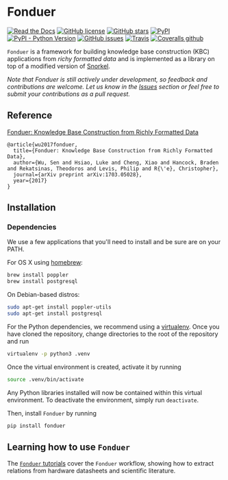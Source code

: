 # Fonduer

[![Read the Docs](https://img.shields.io/readthedocs/fonduer.svg)](https://fonduer.readthedocs.io/)
[![GitHub license](https://img.shields.io/github/license/HazyResearch/fonduer.svg)](https://github.com/HazyResearch/fonduer/blob/master/LICENSE)
[![GitHub stars](https://img.shields.io/github/stars/HazyResearch/fonduer.svg)](https://github.com/HazyResearch/fonduer/stargazers)
[![PyPI](https://img.shields.io/pypi/v/fonduer.svg)](https://pypi.org/project/fonduer/)
[![PyPI - Python Version](https://img.shields.io/pypi/pyversions/fonduer.svg)](https://pypi.org/project/fonduer/)
[![GitHub issues](https://img.shields.io/github/issues/HazyResearch/fonduer.svg)](https://github.com/HazyResearch/fonduer/issues)
[![Travis](https://img.shields.io/travis/HazyResearch/fonduer.svg)](https://travis-ci.org/HazyResearch/fonduer)
[![Coveralls github](https://img.shields.io/coveralls/github/HazyResearch/fonduer.svg)](https://coveralls.io/github/HazyResearch/fonduer)

`Fonduer` is a framework for building knowledge base construction (KBC)
applications from _richy formatted data_ and is implemented as a library on
top of a modified version of [Snorkel](https://hazyresearch.github.io/snorkel/).

_Note that Fonduer is still actively under development, so feedback and
contributions are welcome. Let us know in the
[Issues](https://github.com/HazyResearch/fonduer/issues) section or feel free
to submit your contributions as a pull request._

## Reference

[Fonduer: Knowledge Base Construction from Richly Formatted Data](https://arxiv.org/abs/1703.05028)

```
@article{wu2017fonduer,
  title={Fonduer: Knowledge Base Construction from Richly Formatted Data},
  author={Wu, Sen and Hsiao, Luke and Cheng, Xiao and Hancock, Braden and Rekatsinas, Theodoros and Levis, Philip and R{\'e}, Christopher},
  journal={arXiv preprint arXiv:1703.05028},
  year={2017}
}
```

## Installation

### Dependencies

We use a few applications that you'll need to install and be sure are on your
PATH.

For OS X using [homebrew](https://brew.sh):

```bash
brew install poppler
brew install postgresql
```

On Debian-based distros:

```bash
sudo apt-get install poppler-utils
sudo apt-get install postgresql
```

For the Python dependencies, we recommend using a
[virtualenv](https://virtualenv.pypa.io/en/stable/). Once you have cloned the
repository, change directories to the root of the repository and run

```bash
virtualenv -p python3 .venv
```

Once the virtual environment is created, activate it by running

```bash
source .venv/bin/activate
```

Any Python libraries installed will now be contained within this virtual
environment. To deactivate the environment, simply run `deactivate`.

Then, install `Fonduer` by running

```bash
pip install fonduer
```

## Learning how to use `Fonduer`

The [`Fonduer`
tutorials](https://github.com/hazyresearch/fonduer-tutorials) cover the
`Fonduer` workflow, showing how to extract relations from hardware datasheets
and scientific literature.
